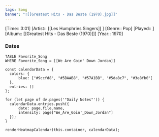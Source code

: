 ```yaml
---
tags: Song  
banner: "![[Greatest Hits - Das Beste (1970).jpg]]"
---
```

[Time:: 3:01]
[Artist:: [[Les Humphries Singers]] ]
[Genre:: Pop]
[Played:: ]
[Album:: [[Greatest Hits - Das Beste (1970)]]]
[Year:: 1970]
### Dates
````dataview
TABLE Favorite_Song
WHERE Favorite_Song = [[We Are Goin' Down Jordan]]
````
  ```dataviewjs
const calendarData = { 
	colors: { 
		blue: ["#9ccfd8", "#5BAAB8", "#57A1BB", "#5da8c7", "#3e8fb0"] 
	}, 
	entries: [] 
}; 

for (let page of dv.pages('"Daily Notes"')) { 
	calendarData.entries.push({ 
		date: page.file.name, 
		intensity: page["We_Are_Goin'_Down_Jordan"]
	}); 
} 

renderHeatmapCalendar(this.container, calendarData);
```
